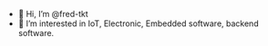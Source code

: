 - 👋 Hi, I’m @fred-tkt
- 👀 I’m interested in IoT, Electronic, Embedded software, backend software.

<!---
fred-tkt/fred-tkt is a ✨ special ✨ repository because its `README.md` (this file) appears on your GitHub profile.
You can click the Preview link to take a look at your changes.
--->
